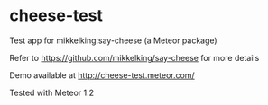 # cheese-test
Test app for mikkelking:say-cheese (a Meteor package)

Refer to https://github.com/mikkelking/say-cheese for more details

Demo available at http://cheese-test.meteor.com/

Tested with Meteor 1.2
